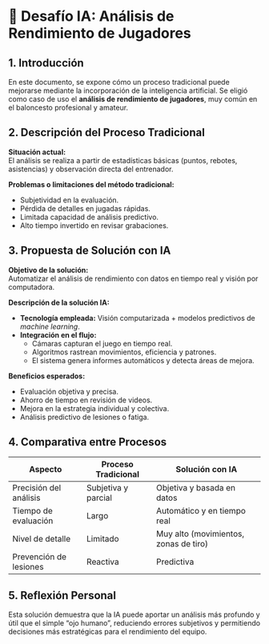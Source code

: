 # 🏀 Desafío IA: Análisis de Rendimiento de Jugadores

## 1. Introducción

En este documento, se expone cómo un proceso tradicional puede mejorarse mediante la incorporación de la inteligencia artificial. Se eligió como caso de uso el **análisis de rendimiento de jugadores**, muy común en el baloncesto profesional y amateur.

## 2. Descripción del Proceso Tradicional

**Situación actual:**  
El análisis se realiza a partir de estadísticas básicas (puntos, rebotes, asistencias) y observación directa del entrenador.

**Problemas o limitaciones del método tradicional:**
- Subjetividad en la evaluación.  
- Pérdida de detalles en jugadas rápidas.  
- Limitada capacidad de análisis predictivo.  
- Alto tiempo invertido en revisar grabaciones.

## 3. Propuesta de Solución con IA

**Objetivo de la solución:**  
Automatizar el análisis de rendimiento con datos en tiempo real y visión por computadora.

**Descripción de la solución IA:**
- **Tecnología empleada:** Visión computarizada + modelos predictivos de *machine learning*.
- **Integración en el flujo:**
  - Cámaras capturan el juego en tiempo real.
  - Algoritmos rastrean movimientos, eficiencia y patrones.
  - El sistema genera informes automáticos y detecta áreas de mejora.

**Beneficios esperados:**
- Evaluación objetiva y precisa.  
- Ahorro de tiempo en revisión de videos.  
- Mejora en la estrategia individual y colectiva.  
- Análisis predictivo de lesiones o fatiga.

## 4. Comparativa entre Procesos

| Aspecto                | Proceso Tradicional     | Solución con IA                     |
|------------------------|--------------------------|-------------------------------------|
| Precisión del análisis | Subjetiva y parcial      | Objetiva y basada en datos          |
| Tiempo de evaluación   | Largo                    | Automático y en tiempo real         |
| Nivel de detalle       | Limitado                 | Muy alto (movimientos, zonas de tiro) |
| Prevención de lesiones | Reactiva                 | Predictiva                          |

## 5. Reflexión Personal

Esta solución demuestra que la IA puede aportar un análisis más profundo y útil que el simple “ojo humano”, reduciendo errores subjetivos y permitiendo decisiones más estratégicas para el rendimiento del equipo.
